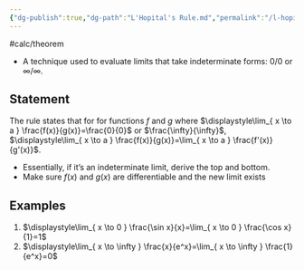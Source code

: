 ```yaml
---
{"dg-publish":true,"dg-path":"L'Hopital's Rule.md","permalink":"/l-hopital-s-rule/"}
---
```


#calc/theorem 
- A technique used to evaluate limits that take indeterminate forms: $0/0$ or $∞/∞$.
## Statement
The rule states that for for functions $f$ and $g$ where $\displaystyle\lim_{ x \to a } \frac{f(x)}{g(x)}=\frac{0}{0}$ or $\frac{\infty}{\infty}$, $\displaystyle\lim_{ x \to a } \frac{f(x)}{g(x)}=\lim_{ x \to a } \frac{f'(x)}{g'(x)}$.
- Essentially, if it’s an indeterminate limit, derive the top and bottom.
- Make sure $f(x)$ and $g(x)$ are differentiable and the new limit exists
## Examples
1. $\displaystyle\lim_{ x \to 0 } \frac{\sin x}{x}=\lim_{ x \to 0 } \frac{\cos x}{1}=1$
2. $\displaystyle\lim_{ x \to \infty } \frac{x}{e^x}=\lim_{ x \to \infty } \frac{1}{e^x}=0$